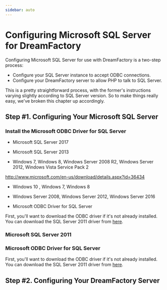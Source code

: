```yaml
---
sidebar: auto
---
```


# Configuring Microsoft SQL Server for DreamFactory

Configuring Microsoft SQL Server for use with DreamFactory is a two-step process:

* Configure your SQL Server instance to accept ODBC connections.
* Configure your DreamFactory server to allow PHP to talk to SQL Server.

This is a pretty straightforward process, with the former's instructions varying slightly according to SQL Server version. So to make things really easy, we've broken this chapter up accordingly.

## Step #1. Configuring Your Microsoft SQL Server

### Install the Microsoft ODBC Driver for SQL Server

* Microsoft SQL Server 2017

* Microsoft SQL Server 2013

* Windows 7, Windows 8, Windows Server 2008 R2, Windows Server 2012, Windows Vista Service Pack 2

http://www.microsoft.com/en-us/download/details.aspx?id=36434

* Windows 10 , Windows 7, Windows 8

* Windows Server 2008, Windows Server 2012, Windows Server 2016

* Microsoft ODBC Driver for SQL Server

First, you'll want to download the ODBC driver if it's not already installed. You can download the SQL Server 2011 driver from [here](http://www.microsoft.com/en-us/download/details.aspx?id=36434).

### Microsoft SQL Server 2011

### Microsoft ODBC Driver for SQL Server

First, you'll want to download the ODBC driver if it's not already installed. You can download the SQL Server 2011 driver from [here](http://www.microsoft.com/en-us/download/details.aspx?id=36434).


## Step #2. Configuring Your DreamFactory Server

